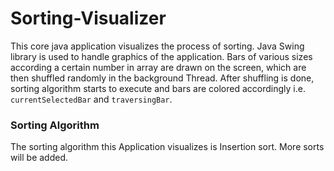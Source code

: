 # Sorting-Visualizer
This core java application visualizes the process of sorting.
Java Swing library is used to handle graphics of the application.
Bars of various sizes according a certain number in array are drawn
on the screen, which are then shuffled randomly in the background Thread.
After shuffling is done, sorting algorithm starts to execute
and bars are colored accordingly i.e. `currentSelectedBar` and `traversingBar`.

### Sorting Algorithm
The sorting algorithm this Application visualizes is Insertion sort.
More sorts will be added.
